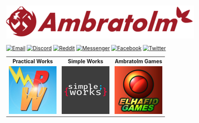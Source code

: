 [![Logo](./images/ambratolm-logo.png)](https://www.google.com/search?q=ambratolm)

[![Email](https://img.shields.io/badge/Gmail-Ambratolm@Gmail.com-white?style=social&logo=gmail)](https://mail.google.com/mail/u/0/?view=cm&fs=1&tf=1&to=ambratolm@gmail.com)
[![Discord](https://img.shields.io/badge/Discord--white?style=social&logo=discord)](https://www.discord.com/users/Ambratolm)
[![Reddit](https://img.shields.io/badge/--white?style=social&logo=reddit)](https://www.reddit.com/user/Ambratolm)
[![Messenger](https://img.shields.io/badge/--lightgrey?style=social&logo=messenger)](http://m.me/ambratolm)
[![Facebook](https://img.shields.io/badge/--white?style=social&logo=facebook)](https://www.facebook.com/ambratolm2)
[![Twitter](https://img.shields.io/badge/--white?style=social&logo=x)](https://x.com/ambratolm)


<table >
    <tr>
        <th>Practical Works</th>
        <th>Simple Works</th>
        <th>Ambratolm Games</th>
    </tr>
    <tr>
        <td><a href="https://github.com/ambratolm-games"><img src="./images/practical-works-logo.jpg"  alt="Practical Works" width="128"/></a></td>
        <td><a href="https://github.com/simple-works"><img src="./images/simple-works-logo.jpg" alt="Simple Works" width="128"/></a></td>
        <td><a href="https://github.com/ambratolm-games"><img src="./images/ambratolm-games-logo.jpg" alt="Ambratolm Games" width="128"/></a></td>
    </tr>
</table>



